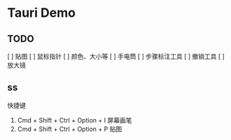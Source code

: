 # Tauri Demo

## TODO

[ ] 贴图
[ ] 鼠标指针
[ ] 颜色、大小等
[ ] 手电筒
[ ] 步骤标注工具
[ ] 撤销工具
[ ] 放大镜

## ss

快捷键

1. Cmd + Shift + Ctrl + Option + I 屏幕画笔
2. Cmd + Shift + Ctrl + Option + P 贴图
